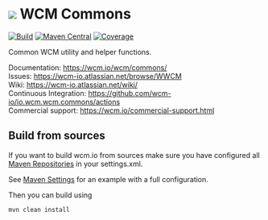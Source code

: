 <img src="https://wcm.io/images/favicon-16@2x.png"/> WCM Commons
======
[![Build](https://github.com/wcm-io/io.wcm.wcm.commons/workflows/Build/badge.svg?branch=develop)](https://github.com/wcm-io/io.wcm.wcm.commons/actions?query=workflow%3ABuild+branch%3Adevelop)
[![Maven Central](https://img.shields.io/maven-central/v/io.wcm/io.wcm.wcm.commons)](https://repo1.maven.org/maven2/io/wcm/io.wcm.wcm.commons/)
[![Coverage](https://sonarcloud.io/api/project_badges/measure?project=wcm-io_io.wcm.wcm.commons&metric=coverage)](https://sonarcloud.io/summary/new_code?id=wcm-io_io.wcm.wcm.commons)

Common WCM utility and helper functions.

Documentation: https://wcm.io/wcm/commons/<br/>
Issues: https://wcm-io.atlassian.net/browse/WWCM<br/>
Wiki: https://wcm-io.atlassian.net/wiki/<br/>
Continuous Integration: https://github.com/wcm-io/io.wcm.wcm.commons/actions<br/>
Commercial support: https://wcm.io/commercial-support.html


## Build from sources

If you want to build wcm.io from sources make sure you have configured all [Maven Repositories](https://wcm.io/maven.html) in your settings.xml.

See [Maven Settings](https://github.com/wcm-io/io.wcm.wcm.commons/blob/develop/.maven-settings.xml) for an example with a full configuration.

Then you can build using

```
mvn clean install
```
